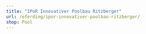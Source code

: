 ```yaml
---
title: "IPoR Innovativer Poolbau Ritzberger"
url: /eferding/ipor-innovativer-poolbau-ritzberger/
shop: Pool
---
```

